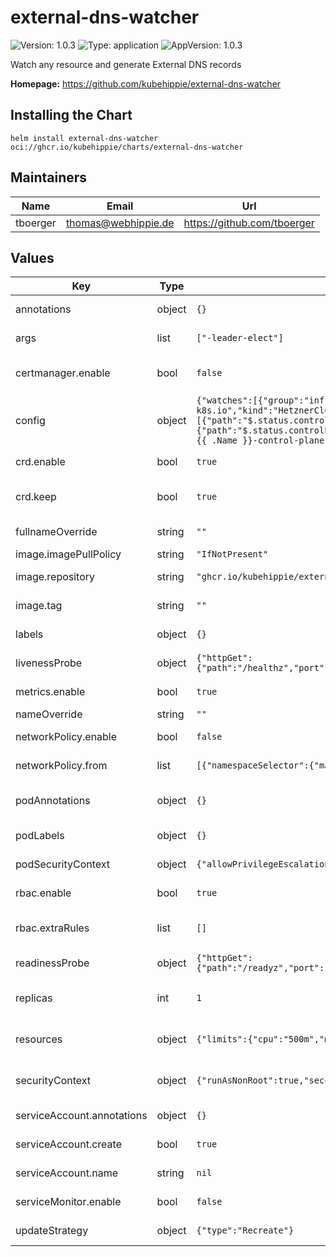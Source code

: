 # external-dns-watcher

![Version: 1.0.3](https://img.shields.io/badge/Version-1.0.3-informational?style=flat-square) ![Type: application](https://img.shields.io/badge/Type-application-informational?style=flat-square) ![AppVersion: 1.0.3](https://img.shields.io/badge/AppVersion-1.0.3-informational?style=flat-square)

Watch any resource and generate External DNS records

**Homepage:** <https://github.com/kubehippie/external-dns-watcher>

## Installing the Chart

```console
helm install external-dns-watcher oci://ghcr.io/kubehippie/charts/external-dns-watcher
```

## Maintainers

| Name | Email | Url |
| ---- | ------ | --- |
| tboerger | <thomas@webhippie.de> | <https://github.com/tboerger> |

## Values

| Key | Type | Default | Description |
|-----|------|---------|-------------|
| annotations | object | `{}` | Define additional annotations |
| args | list | `["-leader-elect"]` | Arguments for the controller |
| certmanager.enable | bool | `false` | Enable Cert Manager integration |
| config | object | `{"watches":[{"group":"infrastructure.cluster.x-k8s.io","kind":"HetznerCluster","paths":[{"path":"$.status.controlPlaneLoadBalancer.ipv4","type":"A"},{"path":"$.status.controlPlaneLoadBalancer.ipv6","type":"AAAA"}],"recordTemplate":"{{ .Name }}-control-plane.example.com","version":"v1beta1"}]}` | Config mounted into the controller |
| crd.enable | bool | `true` | Install CRDs if we provide some |
| crd.keep | bool | `true` | Enable to add a helm.sh/resource-policy annotation |
| fullnameOverride | string | `""` | Override the fullname |
| image.imagePullPolicy | string | `"IfNotPresent"` | Image pull policy |
| image.repository | string | `"ghcr.io/kubehippie/external-dns-watcher"` | Repository of the controller |
| image.tag | string | `""` | Tag of the controller |
| labels | object | `{}` | Define additional labels |
| livenessProbe | object | `{"httpGet":{"path":"/healthz","port":"healthz"},"initialDelaySeconds":15,"periodSeconds":20}` | Liveness probe for the controller |
| metrics.enable | bool | `true` | Enable the export of metrics |
| nameOverride | string | `""` | Override the name |
| networkPolicy.enable | bool | `false` | Enable builtin network policies |
| networkPolicy.from | list | `[{"namespaceSelector":{"matchLabels":{"metrics":"enabled"}}}]` | Match to allow the ingress traffic |
| podAnnotations | object | `{}` | Define additional annotations for the pod |
| podLabels | object | `{}` | Define additional labels for the pod |
| podSecurityContext | object | `{"allowPrivilegeEscalation":false,"capabilities":{"drop":["ALL"]}}` | Security context for the controller |
| rbac.enable | bool | `true` | Enable role-based access control |
| rbac.extraRules | list | `[]` | Extra rules for the role of the controller |
| readinessProbe | object | `{"httpGet":{"path":"/readyz","port":"healthz"},"initialDelaySeconds":5,"periodSeconds":10}` | Readiness probe for the controller |
| replicas | int | `1` | Number of replicas for the controller |
| resources | object | `{"limits":{"cpu":"500m","memory":"128Mi"},"requests":{"cpu":"10m","memory":"64Mi"}}` | Resources available for the controller |
| securityContext | object | `{"runAsNonRoot":true,"seccompProfile":{"type":"RuntimeDefault"}}` | Security context for the deployment |
| serviceAccount.annotations | object | `{}` | Annotations for service account |
| serviceAccount.create | bool | `true` | Create a service account |
| serviceAccount.name | string | `nil` | Service account name |
| serviceMonitor.enable | bool | `false` | Enable a service monitor |
| updateStrategy | object | `{"type":"Recreate"}` | Update strategy for deployment |
